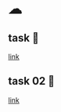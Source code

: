 # ☁

## task 📘

[link](https://github.com/escalopa/yandex-cloud-practice/tree/main/task01/README.md)

## task 02 📕

[link](https://github.com/escalopa/yandex-cloud-practice/tree/main/task02/README.md)


